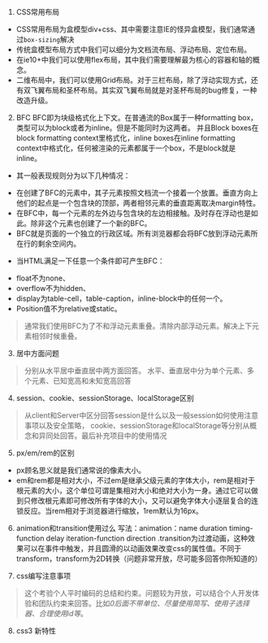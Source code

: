 1. CSS常用布局
* CSS常用布局为盒模型div+css、其中需要注意IE的怪异盒模型，我们通常通过`box-sizing`解决
* 传统盒模型布局方式中我们可以细分为文档流布局、浮动布局、定位布局。
* 在ie10+中我们可以使用flex布局，其中我们需要理解最为核心的容器和轴的概念。
* 二维布局中，我们可以使用Grid布局。对于三栏布局，除了浮动实现方式，还有双飞翼布局和圣杯布局。其实双飞翼布局就是对圣杯布局的bug修复，一种改造升级。

2. BFC
BFC即为块级格式化上下文。在普通流的Box属于一种formatting box，类型可以为block或者为inline。但是不能同时为这两者。
并且Block boxes在block formatting context里格式化，inline boxes在inline formatting context中格式化，任何被渲染的元素都属于一个box，不是block就是inline。
+ 其一般表现规则分为以下几种情况：
- 在创建了BFC的元素中，其子元素按照文档流一个接着一个放置。垂直方向上他们的起点是一个包含块的顶部，两者相邻元素的垂直距离取决margin特性。
- 在BFC中，每一个元素的左外边与包含块的左边相接触。及时存在浮动也是如此。除非这个元素也创建了一个新的BFC。
- BFC就是页面的一个独立的行政区域。所有浏览器都会将BFC放到浮动元素所在行的剩余空间内。

+ 当HTML满足一下任意一个条件即可产生BFC：
- float不为none、
- overflow不为hidden、
- display为table-cell，table-caption，inline-block中的任何一个。
- Position值不为relative或static。
> 通常我们使用BFC为了不和浮动元素重叠。清除内部浮动元素。解决上下元素相邻时候重叠。

3. 居中方面问题
 > 分别从水平居中垂直居中两方面回答。
 > 水平、垂直居中分为单个元素、多个元素、已知宽高和未知宽高回答

4. session、cookie、sessionStorage、localStorage区别
> 从client和Server中区分回答session是什么以及一般session如何使用注意事项以及安全策略，
> cookie、sessionStorage和localStorage等分别从概念和异同处回答。最后补充项目中的使用情况

5. px/em/rem的区别
* px顾名思义就是我们通常说的像素大小。
* em和rem都是相对大小，不过em是继承父级元素的字体大小，rem是相对于根元素的大小，这个单位可谓是集相对大小和绝对大小为一身。通过它可以做到只修改根元素即可修改所有字体的大小，又可以避免字体大小逐层复合的连锁反应。当rem相对于浏览器进行缩放，1rem默认为16px。

6. animation和transition使用过么
写法：animation：name duration timing-function delay iteration-function direction 
.transition为过渡动画，这种效果可以在事件中触发，并且圆滑的以动画效果改变css的属性值。不同于transform，transform为2D转换（问题非常开放，尽可能多回答你所知道的）

7. css编写注意事项
> 这个考验个人平时编码的总结和约束。问题较为开放，可以结合个人开发体验和团队约束来回答。比如*0后面不带单位、尽量使用简写、使用子选择器、合理使用id等*。


8. css3 新特性

